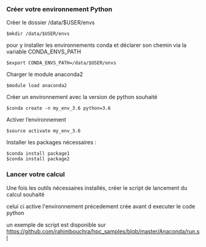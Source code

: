 ### Créer votre  environnement Python 
Créer le dossier /data/$USER/envs
```
$mkdir /data/$USER/envs
```
pour y installer  les environnements conda et déclarer son chemin via la variable CONDA_ENVS_PATH
```
$export CONDA_ENVS_PATH=/data/$USER/envs
```
Charger le module  anaconda2
```
$module load anaconda2
```
Créer un environnement avec la version de python souhaité
```
$conda create -n my_env_3.6 python=3.6
```
Activer l’environnement 
```
$source activate my_env_3.6
```


 Installer les packages nécessaires  :
```
$conda install package1
$conda install package2
```

### Lancer votre calcul 

Une fois les outils nécessaires installés, créer le script de lancement du calcul souhaité 

celui ci active l'environnement précedement crée avant d executer le code python 

un exemple de script est disponible sur https://github.com/rahimbouchra/hpc_samples/blob/master/Anaconda/run.sl
